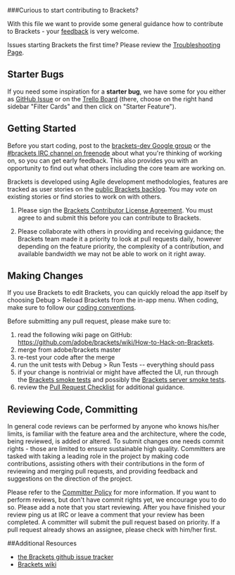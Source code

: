 ###Curious to start contributing to Brackets?


With this file we want to provide some general guidance how to contribute to Brackets - your [feedback](https://groups.google.com/forum/?fromgroups=#!topic/brackets-dev/yEsaied7Fq8) is very welcome.

Issues starting Brackets the first time? Please review the [Troubleshooting Page](https://github.com/adobe/brackets/wiki/Troubleshooting).         

## Starter Bugs

If you need some inspiration for a **starter bug**, we have some for you either as [GitHub Issue](https://github.com/adobe/brackets/issues?labels=starter+bug&page=1&state=open) or on the [Trello Board](https://trello.com/board/brackets/4f90a6d98f77505d7940ce88) (there, choose on the right hand sidebar "Filter Cards" and then click on "Starter Feature").

## Getting Started

Before you start coding, post to the [brackets-dev Google group](http://groups.google.com/group/brackets-dev) or the [#brackets IRC channel on freenode](http://freenode.net) about what you're thinking of working on, so you can get early feedback. 
This also provides you with an opportunity to find out what others including the core team are working on.      


Brackets is developed using Agile development methodologies, features are tracked as user stories on the [public Brackets backlog](http://bit.ly/BracketsBacklog). You may _vote_ on existing stories or find stories to work on with others.

1. Please sign the [Brackets Contributor License Agreement](http://dev.brackets.io/brackets-contributor-license-agreement.html). You must agree to and submit this before you can contribute to Brackets.

1. Please collaborate with others in providing and receiving guidance; the Brackets team made it a priority 
to look at pull requests daily, however depending on the feature priority, the complexity of a contribution, 
and available bandwidth we may not be able to work on it right away.


## Making Changes
If you use Brackets to edit Brackets, you can quickly reload the app itself by choosing Debug > Reload Brackets from the in-app menu.
When coding, make sure to follow our [coding conventions](https://github.com/adobe/brackets/wiki/Brackets%20Coding%20Conventions).


Before submitting any pull request, please make sure to:

1. read the following wiki page on GitHub: https://github.com/adobe/brackets/wiki/How-to-Hack-on-Brackets.
1. merge from adobe/brackets master
1. re-test your code after the merge
1. run the unit tests with Debug > Run Tests -- everything should pass
1. if your change is nontrivial or might have affected the UI, run through the [Brackets smoke tests](Brackets-Smoke-Tests) and possibly the [Brackets server smoke tests](Brackets-Server-Smoke-Tests).
1. review the [Pull Request Checklist](https://github.com/adobe/brackets/wiki/Pull-Request-Checklist) for additional guidance.
 
## Reviewing Code, Committing

In general code reviews can be performed by anyone who knows his/her limits, is familiar with the feature area and the architecture, 
where the code, being reviewed, is added or altered.
To submit changes one needs commit rights - those are limited to ensure sustainable high quality. Committers are tasked with taking 
a leading role in the project by making code contributions, assisting others with their contributions in the form 
of reviewing and merging pull requests, and providing feedback and suggestions on the direction of the project.

Please refer to the [Committer Policy](https://github.com/adobe/brackets/wiki/Brackets-Committer-Policy) for more information.
If you want to perform reviews, but don't have commit rights yet, we encourage you to do so. Please add a note that you start reviewing.
After you have finished your review ping us at IRC or leave a comment that your review has been completed. A committer will submit the pull request based on 
priority. If a pull request already shows an assignee, please check with him/her first.

##Additional Resources

* [the Brackets github issue tracker](https://github.com/adobe/brackets/issues)
* [Brackets wiki](https://github.com/adobe/brackets/wiki/Resources)
